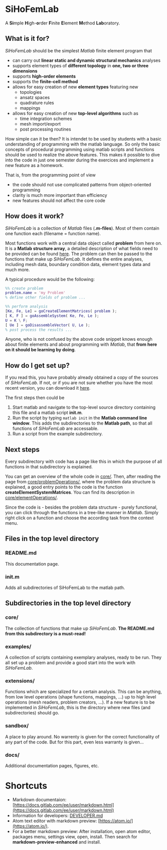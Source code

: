 # SiHoFemLab #

A **Si**mple **H**igh-**o**rder **F**inite **E**lement **M**ethod **Lab**oratory.

## What is it for? ##

*SiHoFemLab* should be the simplest *Matlab* finite element program that

* can carry out **linear static and dynamic structural mechanics** analyses
* supports element types of **different topology** in **one, two or three dimensions**
* supports **high-order elements**
* supports the **finite-cell method**
* allows for easy creation of new **element types** featuring new
  * topologies
  * ansatz spaces
  * quadrature rules
  * mappings
* allows for easy creation of new <b>top-level algorithms</b> such as
  * time integration schemes
  * mesh import/export
  * post processing routines


How simple can it be then? It is intendet to be used by students with a basic understanding of programming with the matlab language.
So only the basic concepts of procedural programming using matlab scripts and functions should be used to realize the above features.
This makes it possible to dive into the code in just one semester during the exercices and implement a new feature as a homework.

That is, from the programming point of view
* the code should not use complicated patterns from object-oriented programming
* clarity is much more important than efficiency
* new features should not affect the core code

## How does it work? ##

*SiHoFemLab* is a collection of *Matlab* files (**.m-files**).
Most of them contain one function each (filename = function name).


Most functions work with a central data object called **problem** from here on.
It is a **Matlab structure array**, a detailed description of what fields need to be provided can be found [here](core/problemOperations).
The problem can then be passed to the functions that make up *SiHoFemLab*.
It defines the entire analyses, including mesh data, boundary condition data, element types data and much more.


A typical procedure would be the following:

```matlab
%% create problem
problem.name = 'my Problem'
% define other fields of problem ...

%% perform analysis
[Ke, Fe, Le] = goCreateElementMatrices( problem );
[ K, F ] = goAssembleSystem( Ke, Fe, Le );
U = K \ F;
[ Ue ] = goDisassembleVector( U, Le );
% post process the results ...
```

Anyone, who is not confused by the above code snippet knows enough about finite elements and about programming with <i>Matlab</i>, that <b>from here on it should be learning by doing</b>.

## How do I get set up? ##
If you read this, you have probably already obtained a copy of the sources of *SiHoFemLab*.
If not, or if you are not sure whether you have the most recent version, you can download it [here](https://collaborating.tuhh.de/M-10/SiHoFemLab).

The first steps then could be

1. Start matlab and navigate to the top-level source directory containing this file and a matlab script **init.m**.
2. Run the script by typing ```matlab init``` in the **Matlab command line window**. This adds the subdirectories to the **Matlab path**, so that all functions of *SiHoFemLab* are accessable.
3. Run a script from the example subdirectory.

## Next steps ##
Every subdirectory with code has a page like this in which the purpose of all functions in that subdirectory is explained.

You can get an overview of the whole code in [core/](core/).
Then, after reading the page from [core/problemOperations/](core/problemOperations/), where the problem data structure is explained, a good entry points to the code is the function **createElementSystemMatrices**.
You can find its description in [core/elementOperations/](core/elementOperations/).

Since the code is - besides the problem data structure - purely functional, you can click through the functions in a tree-like manner in *Matlab*.
Simply right click on a function and choose the according task from the context menu.

## Files in the top level directory ##
### README.md ###
This documentation page.

### init.m ###
Adds all subdirectories of SiHoFemLab to the matlab path.

## Subdirectories in the top level directory ##

### core/ ###
The collection of functions that make up *SiHoFemLab*.
**The README.md from this subdirectory is a must-read!**

### examples/ ###
A collection of scripts containing exemplary analyses, ready to be run.
They all set up a problem and provide a good start into the work with *SiHoFemLab*.

### extensions/ ###
Functions which are specialized for a certain analysis.
This can be anything, from low level operations (shape functions, mappings, ...) up to high level operations (mesh readers, problem creators, ...).
If a new feature is to be implemented in *SiHoFemLab*, this is the directory where new files (and subdirectories) should go.

### sandbox/ ###
A place to play around. No warrenty is given for the correct functionality of any part of the code. But for this part, even less warranty is given...


### docs/ ##
Additional documentation pages, figures, etc.


# Shortcuts #
 * Markdown documentaion: [https://docs.gitlab.com/ee/user/markdown.html](https://docs.gitlab.com/ee/user/markdown.html)
 * Information for developers: [DEVELOPER.md](DEVELOPER.md)
 * Atom text editor with markdown preview: [https://atom.io/](https://atom.io/).
 * For a better markdown preview: After installation, open atom editor, packages menu, settings view, open, install. Then search for **markdown-preview-enhanced** and install.

